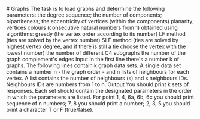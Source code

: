#   G r a p h s 
The task is to load graphs and determine the following parameters:
the degree sequence;
the number of components;
bipartiteness;
the eccentricity of vertices (within the components)
planarity;
vertices colours (consecutive natural numbers from 1) obtained using algorithms:
greedy (the vertex order according to its number)
LF method (ties are solved by the vertex number)
SLF method (ties are solved by highest vertex degree, and if there is still a tie choose the vertex with the lowest number)
the number of different C4 subgraphs
the number of the graph complement's edges
Input
In the first line there's a number k of graphs.
The following lines contain k graph data sets.
A single data set contains a number n - the graph order - and n lists of neighbours for each vertex. A list contains the number of neighbours (s) and s neighbours IDs.
Neighbours IDs are numbers from 1 to n.
Output
You should print k sets of responses. Each set should contain the designated parameters in the order in which the parameters are listed. For point
1, 4, 6a, 6b, 6c you should print sequence of n numbers;
7, 8 you should print a number;
2, 3, 5 you should print a character T or F (true/false).



 
